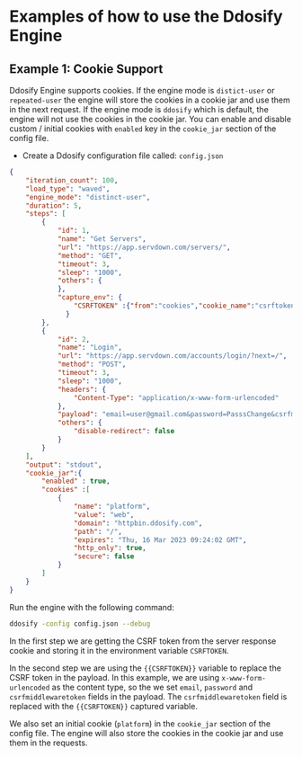 # Examples of how to use the Ddosify Engine

## Example 1: Cookie Support

Ddosify Engine supports cookies. If the engine mode is `distict-user` or `repeated-user` the engine will store the cookies in a cookie jar and use them in the next request. If the engine mode is `ddosify` which is default, the engine will not use the cookies in the cookie jar. You can enable and disable custom / initial cookies with `enabled` key in the `cookie_jar` section of the config file.

- Create a Ddosify configuration file called: `config.json`
```json
{
    "iteration_count": 100,
    "load_type": "waved",
    "engine_mode": "distinct-user",
    "duration": 5,
    "steps": [
        {
            "id": 1,
            "name": "Get Servers",
            "url": "https://app.servdown.com/servers/",
            "method": "GET",
            "timeout": 3,
            "sleep": "1000",
            "others": {
            },
            "capture_env": {
                "CSRFTOKEN" :{"from":"cookies","cookie_name":"csrftoken"}
              }
        },
        {
            "id": 2,
            "name": "Login",
            "url": "https://app.servdown.com/accounts/login/?next=/",
            "method": "POST",
            "timeout": 3,
            "sleep": "1000",
            "headers": {
                "Content-Type": "application/x-www-form-urlencoded"
            },
            "payload": "email=user@gmail.com&password=PasssChange&csrfmiddlewaretoken={{CSRFTOKEN}}",
            "others": {
                "disable-redirect": false
            }
        }
    ],
    "output": "stdout",
    "cookie_jar":{
        "enabled" : true,
        "cookies" :[
            {
                "name": "platform",
                "value": "web",
                "domain": "httpbin.ddosify.com",
                "path": "/",
                "expires": "Thu, 16 Mar 2023 09:24:02 GMT",
                "http_only": true,
                "secure": false
            }
        ]
    } 
}
```

Run the engine with the following command:

```bash
ddosify -config config.json --debug
```

In the first step we are getting the CSRF token from the server response cookie and storing it in the environment variable `CSRFTOKEN`.

In the second step we are using the `{{CSRFTOKEN}}` variable to replace the CSRF token in the payload. In this example, we are using `x-www-form-urlencoded` as the content type, so the we set `email`, `password` and `csrfmiddlewaretoken` fields in the payload. The `csrfmiddlewaretoken` field is replaced with the `{{CSRFTOKEN}}` captured variable.

We also set an initial cookie (`platform`) in the `cookie_jar` section of the config file. The engine will also store the cookies in the cookie jar and use them in the requests.
